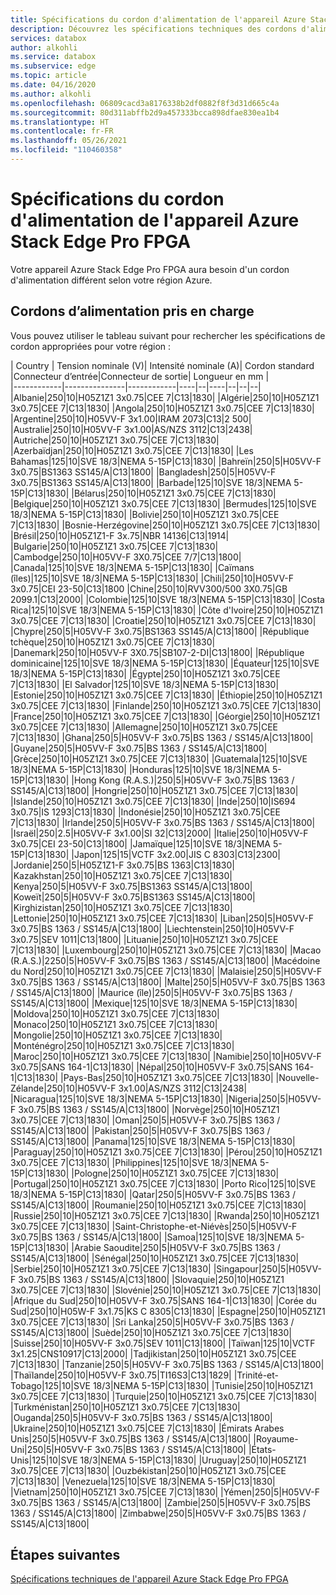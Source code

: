 ```yaml
---
title: Spécifications du cordon d'alimentation de l'appareil Azure Stack Edge Pro FPGA par emplacement
description: Découvrez les spécifications techniques des cordons d'alimentation des appareils Azure Stack Edge Pro FPGA.
services: databox
author: alkohli
ms.service: databox
ms.subservice: edge
ms.topic: article
ms.date: 04/16/2020
ms.author: alkohli
ms.openlocfilehash: 06809cacd3a8176338b2df0882f8f3d31d665c4a
ms.sourcegitcommit: 80d311abffb2d9a457333bcca898dfae830ea1b4
ms.translationtype: HT
ms.contentlocale: fr-FR
ms.lasthandoff: 05/26/2021
ms.locfileid: "110460358"
---
```

# <a name="azure-stack-edge-pro-fpga-power-cord-specifications"></a>Spécifications du cordon d'alimentation de l'appareil Azure Stack Edge Pro FPGA

Votre appareil Azure Stack Edge Pro FPGA aura besoin d'un cordon d'alimentation différent selon votre région Azure.

## <a name="supported-power-cords"></a>Cordons d’alimentation pris en charge

Vous pouvez utiliser le tableau suivant pour rechercher les spécifications de cordon appropriées pour votre région :

| Country    | Tension nominale (V)| Intensité nominale (A)| Cordon standard |Connecteur d’entrée|Connecteur de sortie| Longueur en mm |  
|------------|---------------|------------|----|--|----|--|--|--|
|Albanie|250|10|H05Z1Z1 3x0.75|CEE 7|C13|1830|
|Algérie|250|10|H05Z1Z1 3x0.75|CEE 7|C13|1830|
|Angola|250|10|H05Z1Z1 3x0.75|CEE 7|C13|1830|
|Argentine|250|10|H05VV-F 3x1.00|IRAM 2073|C13|2 500|
|Australie|250|10|H05VV-F 3x1.00|AS/NZS 3112|C13|2438|
|Autriche|250|10|H05Z1Z1 3x0.75|CEE 7|C13|1830|
|Azerbaïdjan|250|10|H05Z1Z1 3x0.75|CEE 7|C13|1830|
|Les Bahamas|125|10|SVE 18/3|NEMA 5-15P|C13|1830|
|Bahreïn|250|5|H05VV-F 3x0.75|BS1363  SS145/A|C13|1800|
|Bangladesh|250|5|H05VV-F 3x0.75|BS1363  SS145/A|C13|1800|
|Barbade|125|10|SVE 18/3|NEMA 5-15P|C13|1830|
|Bélarus|250|10|H05Z1Z1 3x0.75|CEE 7|C13|1830|
|Belgique|250|10|H05Z1Z1 3x0.75|CEE 7|C13|1830|
|Bermudes|125|10|SVE 18/3|NEMA 5-15P|C13|1830|
|Bolivie|250|10|H05Z1Z1 3x0.75|CEE 7|C13|1830|
|Bosnie-Herzégovine|250|10|H05Z1Z1 3x0.75|CEE 7|C13|1830|
|Brésil|250|10|H05Z1Z1-F 3x.75|NBR 14136|C13|1914|
|Bulgarie|250|10|H05Z1Z1 3x0.75|CEE 7|C13|1830|
|Cambodge|250|10|H05VV-F 3X0.75|CEE 7/7|C13|1800|
|Canada|125|10|SVE 18/3|NEMA 5-15P|C13|1830|
|Caïmans (îles)|125|10|SVE 18/3|NEMA 5-15P|C13|1830|
|Chili|250|10|H05VV-F 3x0.75|CEI 23-50|C13|1800
|Chine|250|10|RVV300/500 3X0.75|GB 2099.1|C13|2000|
|Colombie|125|10|SVE 18/3|NEMA 5-15P|C13|1830|
|Costa Rica|125|10|SVE 18/3|NEMA 5-15P|C13|1830|
|Côte d'Ivoire|250|10|H05Z1Z1 3x0.75|CEE 7|C13|1830|
|Croatie|250|10|H05Z1Z1 3x0.75|CEE 7|C13|1830|
|Chypre|250|5|H05VV-F 3x0.75|BS1363  SS145/A|C13|1800|
|République tchèque|250|10|H05Z1Z1 3x0.75|CEE 7|C13|1830|
|Danemark|250|10|H05VV-F 3X0.75|SB107-2-DI|C13|1800|
|République dominicaine|125|10|SVE 18/3|NEMA 5-15P|C13|1830|
|Équateur|125|10|SVE 18/3|NEMA 5-15P|C13|1830|
|Égypte|250|10|H05Z1Z1 3x0.75|CEE 7|C13|1830|
|El Salvador|125|10|SVE 18/3|NEMA 5-15P|C13|1830|
|Estonie|250|10|H05Z1Z1 3x0.75|CEE 7|C13|1830|
|Éthiopie|250|10|H05Z1Z1 3x0.75|CEE 7|C13|1830|
|Finlande|250|10|H05Z1Z1 3x0.75|CEE 7|C13|1830|
|France|250|10|H05Z1Z1 3x0.75|CEE 7|C13|1830|
|Géorgie|250|10|H05Z1Z1 3x0.75|CEE 7|C13|1830|
|Allemagne|250|10|H05Z1Z1 3x0.75|CEE 7|C13|1830|
|Ghana|250|5|H05VV-F 3x0.75|BS 1363 / SS145/A|C13|1800|
|Guyane|250|5|H05VV-F 3x0.75|BS 1363 / SS145/A|C13|1800|
|Grèce|250|10|H05Z1Z1 3x0.75|CEE 7|C13|1830|
|Guatemala|125|10|SVE 18/3|NEMA 5-15P|C13|1830|
|Honduras|125|10|SVE 18/3|NEMA 5-15P|C13|1830|
|Hong Kong (R.A.S.)|250|5|H05VV-F 3x0.75|BS 1363 / SS145/A|C13|1800|
|Hongrie|250|10|H05Z1Z1 3x0.75|CEE 7|C13|1830|
|Islande|250|10|H05Z1Z1 3x0.75|CEE 7|C13|1830|
|Inde|250|10|IS694 3x0.75|IS 1293|C13|1830|
|Indonésie|250|10|H05Z1Z1 3x0.75|CEE 7|C13|1830|
|Irlande|250|5|H05VV-F 3x0.75|BS 1363 / SS145/A|C13|1800|
|Israël|250|2.5|H05VV-F 3x1.00|SI 32|C13|2000|
|Italie|250|10|H05VV-F 3x0.75|CEI 23-50|C13|1800|
|Jamaïque|125|10|SVE 18/3|NEMA 5-15P|C13|1830|
|Japon|125|15|VCTF 3x2.00|JIS C 8303|C13|2300|
|Jordanie|250|5|H05Z1Z1-F 3x0.75|BS 1363|C13|1830|
|Kazakhstan|250|10|H05Z1Z1 3x0.75|CEE 7|C13|1830|
|Kenya|250|5|H05VV-F 3x0.75|BS1363  SS145/A|C13|1800|
|Koweït|250|5|H05VV-F 3x0.75|BS1363  SS145/A|C13|1800|
|Kirghizistan|250|10|H05Z1Z1 3x0.75|CEE 7|C13|1830|
|Lettonie|250|10|H05Z1Z1 3x0.75|CEE 7|C13|1830|
|Liban|250|5|H05VV-F 3x0.75|BS 1363 / SS145/A|C13|1800|
|Liechtenstein|250|10|H05VV-F 3x0.75|SEV 1011|C13|1800|
|Lituanie|250|10|H05Z1Z1 3x0.75|CEE 7|C13|1830|
|Luxembourg|250|10|H05Z1Z1 3x0.75|CEE 7|C13|1830|
|Macao (R.A.S.)|2250|5|H05VV-F 3x0.75|BS 1363 / SS145/A|C13|1800|
|Macédoine du Nord|250|10|H05Z1Z1 3x0.75|CEE 7|C13|1830|
|Malaisie|250|5|H05VV-F 3x0.75|BS 1363 / SS145/A|C13|1800|
|Malte|250|5|H05VV-F 3x0.75|BS 1363 / SS145/A|C13|1800|
|Maurice (île)|250|5|H05VV-F 3x0.75|BS 1363 / SS145/A|C13|1800|
|Mexique|125|10|SVE 18/3|NEMA 5-15P|C13|1830|
|Moldova|250|10|H05Z1Z1 3x0.75|CEE 7|C13|1830|
|Monaco|250|10|H05Z1Z1 3x0.75|CEE 7|C13|1830|
|Mongolie|250|10|H05Z1Z1 3x0.75|CEE 7|C13|1830|
|Monténégro|250|10|H05Z1Z1 3x0.75|CEE 7|C13|1830|
|Maroc|250|10|H05Z1Z1 3x0.75|CEE 7|C13|1830|
|Namibie|250|10|H05VV-F 3x0.75|SANS 164-1|C13|1830|
|Népal|250|10|H05VV-F 3x0.75|SANS 164-1|C13|1830|
|Pays-Bas|250|10|H05Z1Z1 3x0.75|CEE 7|C13|1830|
|Nouvelle-Zélande|250|10|H05VV-F 3x1.00|AS/NZS 3112|C13|2438|
|Nicaragua|125|10|SVE 18/3|NEMA 5-15P|C13|1830|
|Nigeria|250|5|H05VV-F 3x0.75|BS 1363 / SS145/A|C13|1800|
|Norvège|250|10|H05Z1Z1 3x0.75|CEE 7|C13|1830|
|Oman|250|5|H05VV-F 3x0.75|BS 1363 / SS145/A|C13|1800|
|Pakistan|250|5|H05VV-F 3x0.75|BS 1363 / SS145/A|C13|1800|
|Panama|125|10|SVE 18/3|NEMA 5-15P|C13|1830|
|Paraguay|250|10|H05Z1Z1 3x0.75|CEE 7|C13|1830|
|Pérou|250|10|H05Z1Z1 3x0.75|CEE 7|C13|1830|
|Philippines|125|10|SVE 18/3|NEMA 5-15P|C13|1830|
|Pologne|250|10|H05Z1Z1 3x0.75|CEE 7|C13|1830|
|Portugal|250|10|H05Z1Z1 3x0.75|CEE 7|C13|1830|
|Porto Rico|125|10|SVE 18/3|NEMA 5-15P|C13|1830|
|Qatar|250|5|H05VV-F 3x0.75|BS 1363 / SS145/A|C13|1800|
|Roumanie|250|10|H05Z1Z1 3x0.75|CEE 7|C13|1830|
|Russie|250|10|H05Z1Z1 3x0.75|CEE 7|C13|1830|
|Rwanda|250|10|H05Z1Z1 3x0.75|CEE 7|C13|1830|
|Saint-Christophe-et-Niévès|250|5|H05VV-F 3x0.75|BS 1363 / SS145/A|C13|1800|
|Samoa|125|10|SVE 18/3|NEMA 5-15P|C13|1830|
|Arabie Saoudite|250|5|H05VV-F 3x0.75|BS 1363 / SS145/A|C13|1800|
|Sénégal|250|10|H05Z1Z1 3x0.75|CEE 7|C13|1830|
|Serbie|250|10|H05Z1Z1 3x0.75|CEE 7|C13|1830|
|Singapour|250|5|H05VV-F 3x0.75|BS 1363 / SS145/A|C13|1800|
|Slovaquie|250|10|H05Z1Z1 3x0.75|CEE 7|C13|1830|
|Slovénie|250|10|H05Z1Z1 3x0.75|CEE 7|C13|1830|
|Afrique du Sud|250|10|H05VV-F 3x0.75|SANS 164-1|C13|1830|
|Corée du Sud|250|10|H05W-F 3x1.75|KS C 8305|C13|1830|
|Espagne|250|10|H05Z1Z1 3x0.75|CEE 7|C13|1830|
|Sri Lanka|250|5|H05VV-F 3x0.75|BS 1363 / SS145/A|C13|1800|
|Suède|250|10|H05Z1Z1 3x0.75|CEE 7|C13|1830|
|Suisse|250|10|H05VV-F 3x0.75|SEV 1011|C13|1800|
|Taïwan|125|10|VCTF 3x1.25|CNS10917|C13|2000|
|Tadjikistan|250|10|H05Z1Z1 3x0.75|CEE 7|C13|1830|
|Tanzanie|250|5|H05VV-F 3x0.75|BS 1363 / SS145/A|C13|1800|
|Thaïlande|250|10|H05VV-F 3x0.75|TI16S3|C13|1829|
|Trinité-et-Tobago|125|10|SVE 18/3|NEMA 5-15P|C13|1830|
|Tunisie|250|10|H05Z1Z1 3x0.75|CEE 7|C13|1830|
|Turquie|250|10|H05Z1Z1 3x0.75|CEE 7|C13|1830|
|Turkménistan|250|10|H05Z1Z1 3x0.75|CEE 7|C13|1830|
|Ouganda|250|5|H05VV-F 3x0.75|BS 1363 / SS145/A|C13|1800|
|Ukraine|250|10|H05Z1Z1 3x0.75|CEE 7|C13|1830|
|Émirats Arabes Unis|250|5|H05VV-F 3x0.75|BS 1363 / SS145/A|C13|1800|
|Royaume-Uni|250|5|H05VV-F 3x0.75|BS 1363 / SS145/A|C13|1800|
|États-Unis|125|10|SVE 18/3|NEMA 5-15P|C13|1830|
|Uruguay|250|10|H05Z1Z1 3x0.75|CEE 7|C13|1830|
|Ouzbékistan|250|10|H05Z1Z1 3x0.75|CEE 7|C13|1830|
|Venezuela|125|10|SVE 18/3|NEMA 5-15P|C13|1830|
|Vietnam|250|10|H05Z1Z1 3x0.75|CEE 7|C13|1830|
|Yémen|250|5|H05VV-F 3x0.75|BS 1363 / SS145/A|C13|1800|
|Zambie|250|5|H05VV-F 3x0.75|BS 1363 / SS145/A|C13|1800|
|Zimbabwe|250|5|H05VV-F 3x0.75|BS 1363 / SS145/A|C13|1800|

## <a name="next-steps"></a>Étapes suivantes

[Spécifications techniques de l'appareil Azure Stack Edge Pro FPGA](./azure-stack-edge-technical-specifications-compliance.md)